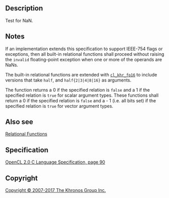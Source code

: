 
## Description

Test for NaN.

## Notes

If an implementation extends this specification to support IEEE-754
flags or exceptions, then all built-in relational functions shall
proceed without raising the `invalid` floating-point exception when one
or more of the operands are NaNs.

The built-in relational functions are extended with
[`cl_khr_fp16`](cl_khr_fp16.html) to include versions that take `half`,
and `half{2|3|4|8|16}` as arguments.

The function returns a 0 if the specified relation is `false` and a 1 if
the specified relation is `true` for scalar argument types. These
functions shall return a 0 if the specified relation is `false` and a -
1 (i.e. all bits set) if the specified relation is `true` for vector
argument types.

## Also see

[Relational Functions](relationalFunctions.html)

## Specification

[OpenCL 2.0 C Language Specification, page
90](https://www.khronos.org/registry/cl/specs/opencl-2.0-openclc.pdf#page=90)

## Copyright

[Copyright © 2007-2017 The Khronos Group Inc.](copyright.html)
